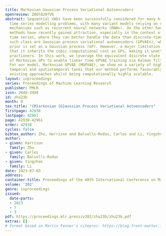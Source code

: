 ```yaml
---
title: Markovian Gaussian Process Variational Autoencoders
openreview: Z8QlQ207V6
abstract: Sequential VAEs have been successfully considered for many high-dimensional
  time series modelling problems, with many variant models relying on discrete-time
  mechanisms such as recurrent neural networks (RNNs). On the other hand, continuous-time
  methods have recently gained attraction, especially in the context of irregularly-sampled
  time series, where they can better handle the data than discrete-time methods. One
  such class are Gaussian process variational autoencoders (GPVAEs), where the VAE
  prior is set as a Gaussian process (GP). However, a major limitation of GPVAEs is
  that it inherits the cubic computational cost as GPs, making it unattractive to
  practioners. In this work, we leverage the equivalent discrete state space representation
  of Markovian GPs to enable linear time GPVAE training via Kalman filtering and smoothing.
  For our model, Markovian GPVAE (MGPVAE), we show on a variety of high-dimensional
  temporal and spatiotemporal tasks that our method performs favourably compared to
  existing approaches whilst being computationally highly scalable.
layout: inproceedings
series: Proceedings of Machine Learning Research
publisher: PMLR
issn: 2640-3498
id: zhu23b
month: 0
tex_title: "{M}arkovian {G}aussian Process Variational Autoencoders"
firstpage: 42938
lastpage: 42961
page: 42938-42961
order: 42938
cycles: false
bibtex_author: Zhu, Harrison and Balsells-Rodas, Carles and Li, Yingzhen
author:
- given: Harrison
  family: Zhu
- given: Carles
  family: Balsells-Rodas
- given: Yingzhen
  family: Li
date: 2023-07-03
address: 
container-title: Proceedings of the 40th International Conference on Machine Learning
volume: '202'
genre: inproceedings
issued:
  date-parts:
  - 2023
  - 7
  - 3
pdf: https://proceedings.mlr.press/v202/zhu23b/zhu23b.pdf
extras: []
# Format based on Martin Fenner's citeproc: https://blog.front-matter.io/posts/citeproc-yaml-for-bibliographies/
---
```

